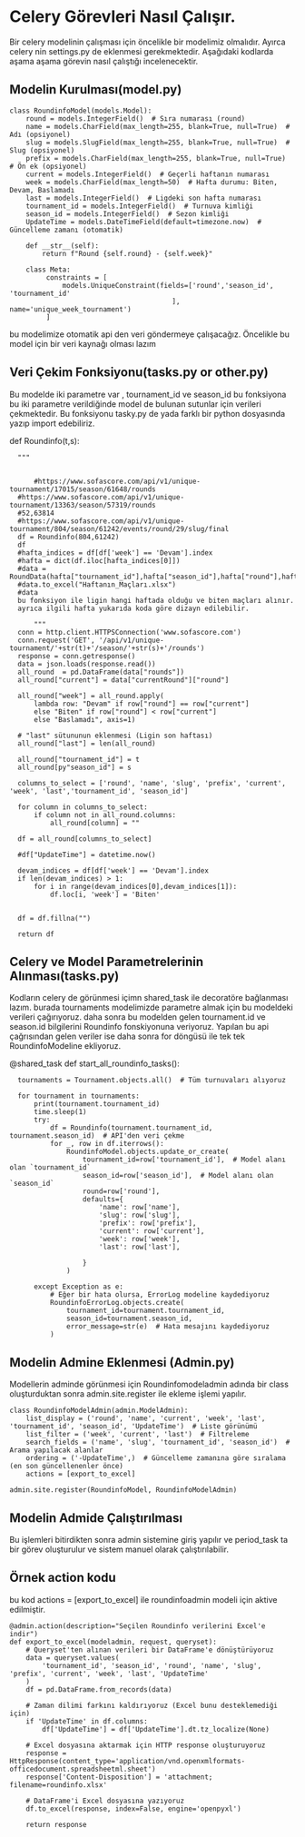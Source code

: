 # Celery Görevleri Nasıl Çalışır.

Bir celery modelinin çalışması için öncelikle bir modelimiz olmalıdır.
Ayırca celery nin settings.py de eklenmesi gerekmektedir.
Aşağıdaki kodlarda aşama aşama görevin nasıl çalıştığı incelenecektir.

## Modelin Kurulması(model.py)
  
    class RoundinfoModel(models.Model):
        round = models.IntegerField()  # Sıra numarası (round)
        name = models.CharField(max_length=255, blank=True, null=True)  # Adı (opsiyonel)
        slug = models.SlugField(max_length=255, blank=True, null=True)  # Slug (opsiyonel)
        prefix = models.CharField(max_length=255, blank=True, null=True)  # Ön ek (opsiyonel)
        current = models.IntegerField()  # Geçerli haftanın numarası
        week = models.CharField(max_length=50)  # Hafta durumu: Biten, Devam, Baslamadı
        last = models.IntegerField()  # Ligdeki son hafta numarası
        tournament_id = models.IntegerField()  # Turnuva kimliği
        season_id = models.IntegerField()  # Sezon kimliği
        UpdateTime = models.DateTimeField(default=timezone.now)  # Güncelleme zamanı (otomatik)
    
        def __str__(self):
            return f"Round {self.round} - {self.week}"
        
        class Meta:
             constraints = [
                 models.UniqueConstraint(fields=['round','season_id', 'tournament_id'
                                            ], name='unique_week_tournament')
             ]

bu modelimize otomatik api den veri göndermeye çalışacağız.
Öncelikle bu model için bir veri kaynağı olması lazım

## Veri Çekim Fonksiyonu(tasks.py or other.py)

Bu modelde iki parametre var , tournament_id ve season_id bu fonksiyona bu iki parametre verildiğinde model de bulunan sutunlar için verileri çekmektedir.
Bu fonksiyonu tasky.py de yada farklı bir python dosyasında yazıp import edebiliriz.


  def Roundinfo(t,s):
  
  
      """
      
          
          #https://www.sofascore.com/api/v1/unique-tournament/17015/season/61648/rounds
      #https://www.sofascore.com/api/v1/unique-tournament/13363/season/57319/rounds
      #52,63814
      #https://www.sofascore.com/api/v1/unique-tournament/804/season/61242/events/round/29/slug/final
      df = Roundinfo(804,61242)
      df
      #hafta_indices = df[df['week'] == 'Devam'].index
      #hafta = dict(df.iloc[hafta_indices[0]])
      #data = RoundData(hafta["tournament_id"],hafta["season_id"],hafta["round"],hafta["slug"],hafta["prefix"])
      #data.to_excel("Haftanın_Maçları.xlsx")
      #data
      bu fonksiyon ile ligin hangi haftada olduğu ve biten maçları alınır.
      ayrıca ilgili hafta yukarıda koda göre dizayn edilebilir.
      
          """
      conn = http.client.HTTPSConnection('www.sofascore.com')
      conn.request('GET', '/api/v1/unique-tournament/'+str(t)+'/season/'+str(s)+'/rounds')
      response = conn.getresponse()
      data = json.loads(response.read())
      all_round  = pd.DataFrame(data["rounds"])
      all_round["current"] = data["currentRound"]["round"]
      
      all_round["week"] = all_round.apply(
          lambda row: "Devam" if row["round"] == row["current"] 
          else "Biten" if row["round"] < row["current"] 
          else "Baslamadı", axis=1)
      
      # "last" sütununun eklenmesi (Ligin son haftası)
      all_round["last"] = len(all_round)
  
      all_round["tournament_id"] = t
      all_round[py"season_id"] = s
  
      columns_to_select = ['round', 'name', 'slug', 'prefix', 'current', 'week', 'last','tournament_id', 'season_id']
      
      for column in columns_to_select:
          if column not in all_round.columns:
              all_round[column] = ""  
              
      df = all_round[columns_to_select]
      
      #df["UpdateTime"] = datetime.now()
      
      devam_indices = df[df['week'] == 'Devam'].index
      if len(devam_indices) > 1:
          for i in range(devam_indices[0],devam_indices[1]):
              df.loc[i, 'week'] = 'Biten'
              
    
      df = df.fillna("")
      
      return df
  
## Celery ve Model Parametrelerinin Alınması(tasks.py)

Kodların celery de görünmesi içimn shared_task ile decoratöre bağlanması lazım.
burada tournaments modelimizde parametre almak için bu modeldeki verileri çağırıyoruz.
daha sonra bu modelden gelen tournament.id ve season.id bilgilerini Roundinfo fonskiyonuna veriyoruz.
Yapılan bu api çağrısından gelen veriler ise daha sonra for döngüsü ile tek tek RoundinfoModeline ekliyoruz.

  @shared_task
  def start_all_roundinfo_tasks():
  
      tournaments = Tournament.objects.all()  # Tüm turnuvaları alıyoruz
      
      for tournament in tournaments:
          print(tournament.tournament_id)
          time.sleep(1)
          try:
              df = Roundinfo(tournament.tournament_id, tournament.season_id)  # API'den veri çekme
              for _, row in df.iterrows():
                  RoundinfoModel.objects.update_or_create(
                      tournament_id=row['tournament_id'],  # Model alanı olan `tournament_id`
                      season_id=row['season_id'],  # Model alanı olan `season_id`
                      round=row['round'],
                      defaults={
                          'name': row['name'],
                          'slug': row['slug'],
                          'prefix': row['prefix'],
                          'current': row['current'],
                          'week': row['week'],
                          'last': row['last'],
                      
                      }
                  )
  
          except Exception as e:
              # Eğer bir hata olursa, ErrorLog modeline kaydediyoruz
              RoundinfoErrorLog.objects.create(
                  tournament_id=tournament.tournament_id,
                  season_id=tournament.season_id,
                  error_message=str(e)  # Hata mesajını kaydediyoruz
              )

## Modelin Admine Eklenmesi (Admin.py)

Modellerin adminde görünmesi için Roundinfomodeladmin adında bir class oluşturduktan sonra admin.site.register ile ekleme işlemi yapılır.

    class RoundinfoModelAdmin(admin.ModelAdmin):
        list_display = ('round', 'name', 'current', 'week', 'last', 'tournament_id', 'season_id', 'UpdateTime')  # Liste görünümü
        list_filter = ('week', 'current', 'last')  # Filtreleme
        search_fields = ('name', 'slug', 'tournament_id', 'season_id')  # Arama yapılacak alanlar
        ordering = ('-UpdateTime',)  # Güncelleme zamanına göre sıralama (en son güncellenenler önce)
        actions = [export_to_excel]
    
    admin.site.register(RoundinfoModel, RoundinfoModelAdmin)


## Modelin Admide Çalıştırılması

Bu işlemleri bitirdikten sonra admin sistemine giriş yapılır ve period_task ta bir görev oluşturulur ve sistem manuel olarak çalıştırılabilir.

## Örnek action kodu

bu kod actions = [export_to_excel] ile roundinfoadmin modeli için aktive edilmiştir.
    
    @admin.action(description="Seçilen Roundinfo verilerini Excel'e indir")
    def export_to_excel(modeladmin, request, queryset):
        # Queryset'ten alınan verileri bir DataFrame'e dönüştürüyoruz
        data = queryset.values(
            'tournament_id', 'season_id', 'round', 'name', 'slug', 'prefix', 'current', 'week', 'last', 'UpdateTime'
        )
        df = pd.DataFrame.from_records(data)
    
        # Zaman dilimi farkını kaldırıyoruz (Excel bunu desteklemediği için)
        if 'UpdateTime' in df.columns:
            df['UpdateTime'] = df['UpdateTime'].dt.tz_localize(None)
    
        # Excel dosyasına aktarmak için HTTP response oluşturuyoruz
        response = HttpResponse(content_type='application/vnd.openxmlformats-officedocument.spreadsheetml.sheet')
        response['Content-Disposition'] = 'attachment; filename=roundinfo.xlsx'
    
        # DataFrame'i Excel dosyasına yazıyoruz
        df.to_excel(response, index=False, engine='openpyxl')
    
        return response




